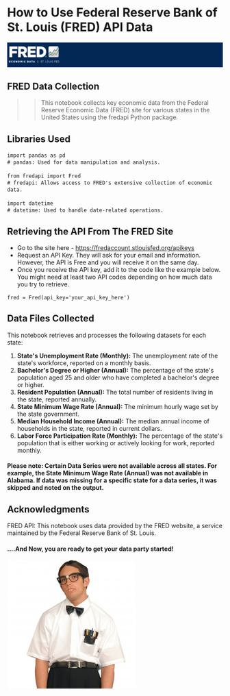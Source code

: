 ﻿# How to Use Federal Reserve Bank of St. Louis (FRED) API Data
![](FredImage.PNG)

## FRED Data Collection
>> This notebook collects key economic data from the Federal Reserve Economic Data (FRED) site for various states in the United States using the fredapi Python package.

## Libraries Used
```
import pandas as pd
# pandas: Used for data manipulation and analysis.

from fredapi import Fred
# fredapi: Allows access to FRED's extensive collection of economic data.

import datetime
# datetime: Used to handle date-related operations.
```

## Retrieving the API From The FRED Site
- Go to the site here - https://fredaccount.stlouisfed.org/apikeys
- Request an API Key. They will ask for your email and information. However, the API is Free and you will receive it on the same day.
- Once you receive the API key, add it to the code like the example below. You might need at least two API codes depending on how much data you try to retrieve. 
   
```
fred = Fred(api_key='your_api_key_here')
```

## Data Files Collected
This notebook retrieves and processes the following datasets for each state:

1. **State's Unemployment Rate (Monthly):** The unemployment rate of the state's workforce, reported on a monthly basis.
2. **Bachelor's Degree or Higher (Annual):** The percentage of the state's population aged 25 and older who have completed a bachelor's degree or higher.
3. **Resident Population (Annual):** The total number of residents living in the state, reported annually.
4. **State Minimum Wage Rate (Annual):** The minimum hourly wage set by the state government.
5. **Median Household Income (Annual):** The median annual income of households in the state, reported in current dollars.
6. **Labor Force Participation Rate (Monthly):** The percentage of the state's population that is either working or actively looking for work, reported monthly.

#### Please note: Certain Data Series were not available across all states. For example, the State Minimum Wage Rate (Annual) was not available in Alabama. If data was missing for a specific state for a data series, it was skipped and noted on the output. 

## Acknowledgments
FRED API: This notebook uses data provided by the FRED website, a service maintained by the Federal Reserve Bank of St. Louis.

#### ....And Now, you are ready to get your data party started! 
![](NerdReady.jpg)
